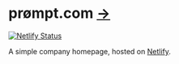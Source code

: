 # pr&oslash;mpt.com [&rarr;][pr-mpt.com]

[![Netlify Status](https://api.netlify.com/api/v1/badges/5440f085-6aeb-441f-bf96-4f6e1fe9b249/deploy-status)][deploys]

A simple company homepage, hosted on [Netlify][netlify].

[pr-mpt.com]: https://pr-mpt.com
[netlify]: https://www.netlify.com/
[deploys]: https://app.netlify.com/sites/pr-mpt/deploys
